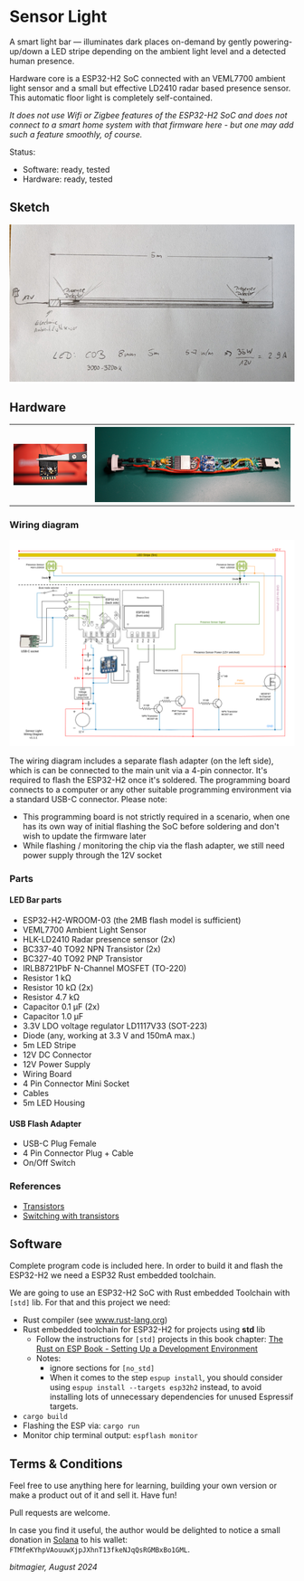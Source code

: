# Sensor Light

A smart light bar — illuminates dark places on-demand by gently powering-up/down a LED stripe depending on the ambient light level and a detected human presence.

Hardware core is a ESP32-H2 SoC connected with an VEML7700 ambient light sensor and a small but effective LD2410 radar based presence sensor.
This automatic floor light is completely self-contained.

_It does not use Wifi or Zigbee features of the ESP32-H2 SoC and does not connect to a smart home system with that firmware here - but one may add such a feature smoothly, of course._

Status:
- Software: ready, tested
- Hardware: ready, tested

## Sketch

<a>
    <img src="hardware/pictures/light_bar_sketch.png" alt="Light bar sketch" width="600">
</a>

## Hardware

<a>
    <table style="border-style: none">
        <tr>
            <th><img src="./hardware/pictures/esp32h2.png" alt="drawing" width="300"/></th>
            <th><img src="./hardware/pictures/main_board_complete.png" alt="drawing" width="800"></th>
        </tr>
    </table>
</a>

### Wiring diagram
<a>
    <source media="(prefers-color-scheme: dark)" srcset="hardware/wiring_diagram_dark.svg">
    <source media="(prefers-color-scheme: light)" srcset="hardware/wiring_diagram_light.svg">
    <img alt="Wiring diagram" src="hardware/wiring_diagram_light.svg">
</a>

The wiring diagram includes a separate flash adapter (on the left side), which is can be connected to the main unit via a 4-pin connector. It's required to flash the ESP32-H2 once it's soldered.
The programming board connects to a computer or any other suitable programming environment via a standard USB-C connector.
Please note:
- This programming board is not strictly required in a scenario, when one has its own way of initial flashing the SoC before soldering and don't wish to update the firmware later
- While flashing / monitoring the chip via the flash adapter, we still need power supply through the 12V socket

### Parts 

#### LED Bar parts
- ESP32-H2-WROOM-03  (the 2MB flash model is sufficient)
- VEML7700 Ambient Light Sensor
- HLK-LD2410 Radar presence sensor (2x)
- BC337-40 TO92 NPN Transistor (2x)
- BC327-40 TO92 PNP Transistor
- IRLB8721PbF N-Channel MOSFET (TO-220)
- Resistor 1 kΩ
- Resistor 10 kΩ (2x)
- Resistor 4.7 kΩ
- Capacitor 0.1 µF (2x)
- Capacitor 1.0 µF
- 3.3V LDO voltage regulator LD1117V33 (SOT-223)
- Diode (any, working at 3.3 V and 150mA max.)
- 5m LED Stripe
- 12V DC Connector
- 12V Power Supply
- Wiring Board
- 4 Pin Connector Mini Socket
- Cables
- 5m LED Housing

#### USB Flash Adapter
- USB-C Plug Female
- 4 Pin Connector Plug + Cable
- On/Off Switch

### References

- [Transistors](http://stefanfrings.de/transistoren/index.html)
- [Switching with transistors](https://dl6gl.de/schalten-mit-transistoren.html)

## Software

Complete program code is included here. In order to build it and flash the ESP32-H2 we need a ESP32 Rust embedded toolchain.

We are going to use an ESP32-H2 SoC with Rust embedded Toolchain with `[std]` lib.
For that and this project we need:

- Rust compiler (see www.rust-lang.org) 
- Rust embedded toolchain for ESP32-H2 for projects using __std__ lib
    - Follow the instructions for `[std]` projects in this book chapter:
        [The Rust on ESP Book - Setting Up a Development Environment](https://esp-rs.github.io/book/installation/index.html)
    - Notes:
      - ignore sections for `[no_std]` 
      - When it comes to the step `espup install`, you should consider using `espup install --targets esp32h2` instead, to avoid installing lots of unnecessary dependencies for unused Espressif targets. 
- `cargo build`
- Flashing the ESP via: `cargo run`
- Monitor chip terminal output: `espflash monitor`


## Terms & Conditions
Feel free to use anything here for learning, building your own version or make a product out of it and sell it.
Have fun!

Pull requests are welcome.

In case you find it useful, the author would be delighted to notice a small donation in [Solana](https://solana.com/) to his wallet: `FTMfeKYhpVAouuwXjpJXhnT13fkeNJqQsRGMBxBo1GML`.

_bitmagier, August 2024_